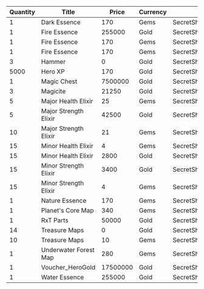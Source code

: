 | Quantity | Title | Price | Currency |  Dev Name |
| -------- | ----- | ----- | -------- |  -------- |
| 1 | Dark Essence | 170 | Gems | SecretShop.Page03.Shard.16 |
| 1 | Fire Essence | 255000 | Gold | SecretShop.Page03.Reagent.37 |
| 1 | Fire Essence | 170 | Gems | SecretShop.Page03.Reagent.51 |
| 1 | Fire Essence | 170 | Gems | SecretShop.Page03.Shard.17 |
| 3 | Hammer | 0 | Gold | SecretShop.Page03.Free.25 |
| 5000 | Hero XP | 170 | Gold | SecretShop.Page03.Misc.15 |
| 1 | Magic Chest | 7500000 | Gold | SecretShop.Page03.CharShard.17 |
| 3 | Magicite | 21250 | Gold | SecretShop.Page03.Ore.03 |
| 5 | Major Health Elixir | 25 | Gems | SecretShop.Page03.Elixir.16 |
| 5 | Major Strength Elixir | 42500 | Gold | SecretShop.Page03.Elixir.14 |
| 10 | Major Strength Elixir | 21 | Gems | SecretShop.Page03.UnderworldTrader.36 |
| 15 | Minor Health Elixir | 4 | Gems | SecretShop.Page03.UnderworldTrader.33 |
| 15 | Minor Health Elixir | 2800 | Gold | SecretShop.Page03.UnderworldTraderGold.08 |
| 15 | Minor Strength Elixir | 3400 | Gold | SecretShop.Page03.Elixir.15 |
| 15 | Minor Strength Elixir | 4 | Gems | SecretShop.Page03.UnderworldTrader.37 |
| 1 | Nature Essence | 170 | Gems | SecretShop.Page03.Reagent.55 |
| 1 | Planet's Core Map | 340 | Gems | SecretShop.Page03.TreasureMap.20 |
| 1 | RxT Parts | 50000 | Gold | SecretShop.Page03.Misc.18 |
| 14 | Treasure Maps | 0 | Gold | SecretShop.Page03.Free.23 |
| 10 | Treasure Maps | 10 | Gems | SecretShop.Page03.TreasureMap.13 |
| 1 | Underwater Forest Map | 280 | Gems | SecretShop.Page03.UnderworldTrader.58 |
| 1 | Voucher_HeroGold | 17500000 | Gold | SecretShop.Page03.UnderworldTrader.38 |
| 1 | Water Essence | 255000 | Gold | SecretShop.Page03.Reagent.32 |
